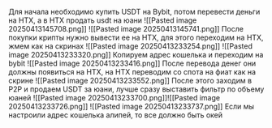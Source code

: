 Для начала необходимо купить USDT на Bybit, потом перевести деньги на HTX, а в HTX продать usdt на юани
![[Pasted image 20250413145708.png]]
![[Pasted image 20250413145741.png]]
После покупки крипты нужно вывести ее на HTX, для этого переходим на HTX, жмем как на скринах
![[Pasted image 20250413233254.png]]
![[Pasted image 20250413233320.png]]
Копируем адрес кошелька и переходим на bybit
![[Pasted image 20250413233416.png]]
После перевода денег они должны появиться на HTX, на HTX переводим со спота на фиат как на скрине
![[Pasted image 20250413233552.png]]
После этого заходим в P2P и продаем USDT за юани, лучше сразу выставить фильтр по объему юаней
![[Pasted image 20250413233700.png]]![[Pasted image 20250413233726.png]]
![[Pasted image 20250413233737.png]]
Если мы настроили адрес кошелька алипей, то все должно быть окей